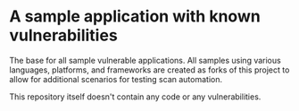 # A sample application with known vulnerabilities

The base for all sample vulnerable applications. All samples using
various languages, platforms, and frameworks are created as forks of this
project to allow for additional scenarios for testing scan automation.

This repository itself doesn't contain any code or any vulnerabilities.
